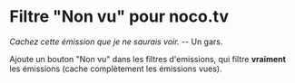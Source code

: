 # Filtre "Non vu" pour noco.tv

*Cachez cette émission que je ne saurais voir.* -- Un gars.

Ajoute un bouton "Non vu" dans les filtres d'emissions, qui filtre **vraiment**
les émissions (cache complètement les émissions vues).
